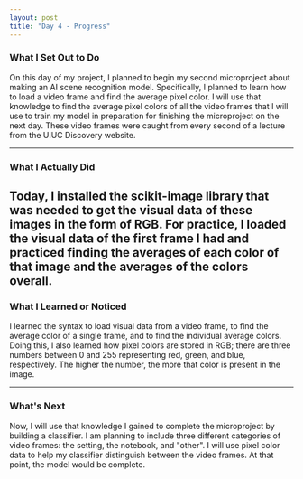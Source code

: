 ```yaml
---
layout: post
title: "Day 4 - Progress"
---
```


### What I Set Out to Do
On this day of my project, I planned to begin my second microproject about making an AI scene recognition model. Specifically, I planned to learn how to load a video frame and find the average pixel color. I will use that knowledge to find the average pixel colors of all the video frames that I will use to train my model in preparation for finishing the microproject on the next day. These video frames were caught from every second of a lecture from the UIUC Discovery website.

---

### What I Actually Did

Today, I installed the scikit-image library that was needed to get the visual data of these images in the form of RGB. For practice, I loaded the visual data of the first frame I had and practiced finding the averages of each color of that image and the averages of the colors overall.
---

### What I Learned or Noticed

I learned the syntax to load visual data from a video frame, to find the average color of a single frame, and to find the individual average colors. Doing this, I also learned how pixel colors are stored in RGB; there are three numbers between 0 and 255 representing red, green, and blue, respectively. The higher the number, the more that color is present in the image.

---

### What's Next

Now, I will use that knowledge I gained to complete the microproject by building a classifier. I am planning to include three different categories of video frames: the setting, the notebook, and "other". I will use pixel color data to help my classifier distinguish between the video frames. At that point, the model would be complete.
